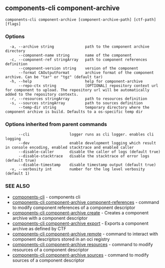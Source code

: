 ## components-cli component-archive



```
components-cli component-archive [component-archive-path] [ctf-path] [flags]
```

### Options

```
  -a, --archive string              path to the component archive directory
      --component-name string       name of the component
  -c, --component-ref stringArray   path to component references definition
      --component-version string    version of the component
      --format CAOutputFormat       archive format of the component archive. Can be "tar" or "tgz" (default tar)
  -h, --help                        help for component-archive
      --repo-ctx string             [OPTIONAL] repository context url for component to upload. The repository url will be automatically added to the repository contexts.
  -r, --resources stringArray       path to resources definition
  -s, --sources stringArray         path to sources definition
      --temp-dir string             temporary directory where the component archive is build. Defaults to a os-specific temp dir
```

### Options inherited from parent commands

```
      --cli                  logger runs as cli logger. enables cli logging
      --dev                  enable development logging which result in console encoding, enabled stacktrace and enabled caller
      --disable-caller       disable the caller of logs (default true)
      --disable-stacktrace   disable the stacktrace of error logs (default true)
      --disable-timestamp    disable timestamp output (default true)
  -v, --verbosity int        number for the log level verbosity (default 1)
```

### SEE ALSO

* [components-cli](components-cli.md)	 - components cli
* [components-cli component-archive component-references](components-cli_component-archive_component-references.md)	 - command to modify component references of a component descriptor
* [components-cli component-archive create](components-cli_component-archive_create.md)	 - Creates a component archive with a component descriptor
* [components-cli component-archive export](components-cli_component-archive_export.md)	 - Exports a component archive as defined by CTF
* [components-cli component-archive remote](components-cli_component-archive_remote.md)	 - command to interact with component descriptors stored in an oci registry
* [components-cli component-archive resources](components-cli_component-archive_resources.md)	 - command to modify resources of a component descriptor
* [components-cli component-archive sources](components-cli_component-archive_sources.md)	 - command to modify sources of a component descriptor

